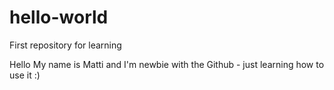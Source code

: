# hello-world
First repository for learning


Hello
My name is Matti and I'm newbie with the Github - just learning how to use it :)
